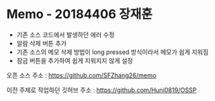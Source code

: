 # Memo - 20184406 장재훈

* 기존 소스 코드에서 발생하던 에러 수정
* 알람 삭제 버튼 추가
* 기존 소스의 메모 삭제 방법이 long pressed 방식이라서 메모가 쉽게 지워짐
* 잠금 버튼을 추가하여 쉽게 지워지지 않게 설정

오픈 소스 주소 : https://github.com/SFZhang26/memo

이전 주제로 작업하던 깃허브 주소 : https://github.com/Huni0819/OSSP
